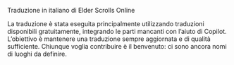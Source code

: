 Traduzione in italiano di Elder Scrolls Online

La traduzione è stata eseguita principalmente utilizzando traduzioni disponibili gratuitamente, integrando le parti mancanti con l’aiuto di Copilot.
L’obiettivo è mantenere una traduzione sempre aggiornata e di qualità sufficiente. 
Chiunque voglia contribuire è il benvenuto: ci sono ancora nomi di luoghi da definire.

